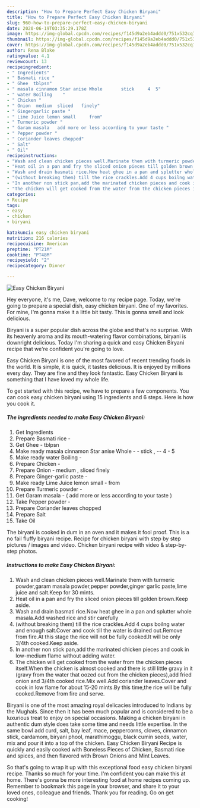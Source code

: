 ```yaml
---
description: "How to Prepare Perfect Easy Chicken Biryani"
title: "How to Prepare Perfect Easy Chicken Biryani"
slug: 960-how-to-prepare-perfect-easy-chicken-biryani
date: 2020-06-19T03:35:29.178Z
image: https://img-global.cpcdn.com/recipes/f145d9a2eb4addd0/751x532cq70/easy-chicken-biryani-recipe-main-photo.jpg
thumbnail: https://img-global.cpcdn.com/recipes/f145d9a2eb4addd0/751x532cq70/easy-chicken-biryani-recipe-main-photo.jpg
cover: https://img-global.cpcdn.com/recipes/f145d9a2eb4addd0/751x532cq70/easy-chicken-biryani-recipe-main-photo.jpg
author: Rena Blake
ratingvalue: 4.1
reviewcount: 13
recipeingredient:
- " Ingredients"
- " Basmati rice "
- " Ghee  tblpsn"
- " masala cinnamon Star anise Whole       stick     4  5"
- " water Boiling    "
- " Chicken "
- " Onion  medium  sliced   finely"
- " Gingergarlic paste "
- " Lime Juice lemon small     from"
- " Turmeric powder "
- " Garam masala   add more or less according to your taste "
- " Pepper powder "
- " Coriander leaves chopped"
- " Salt"
- " Oil"
recipeinstructions:
- "Wash and clean chicken pieces well.Marinate them with turmeric powder,garam masala powder,pepper powder,ginger garlic paste,lime juice and salt.Keep for 30 mints."
- "Heat oil in a pan and fry the sliced onion pieces till golden brown.Keep aside."
- "Wash and drain basmati rice.Now heat ghee in a pan and splutter whole masala.Add washed rice and stir carefully"
- "(without breaking them) till the rice crackles.Add 4 cups boilng water and enough salt.Cover and cook till the water is drained out.Remove from fire.At this stage the rice will not be fully cooked.It will be only 3/4th cooked.Keep aside."
- "In another non stick pan,add the marinated chicken pieces and cook in low-medium flame without adding water."
- "The chicken will get cooked from the water from the chicken pieces itself.When the chicken is almost cooked and there is still little gravy in it (gravy from the water that oozed out from the chicken pieces),add fried onion and 3/4th cooked rice.Mix well.Add coriander leaves.Cover and cook in low flame for about 15-20 mints.By this time,the rice will be fully cooked.Remove from fire and serve."
categories:
- Recipe
tags:
- easy
- chicken
- biryani

katakunci: easy chicken biryani 
nutrition: 216 calories
recipecuisine: American
preptime: "PT21M"
cooktime: "PT48M"
recipeyield: "2"
recipecategory: Dinner

---
```



![Easy Chicken Biryani](https://img-global.cpcdn.com/recipes/f145d9a2eb4addd0/751x532cq70/easy-chicken-biryani-recipe-main-photo.jpg)

Hey everyone, it's me, Dave, welcome to my recipe page. Today, we're going to prepare a special dish, easy chicken biryani. One of my favorites. For mine, I'm gonna make it a little bit tasty. This is gonna smell and look delicious.

Biryani is a super popular dish across the globe and that&#39;s no surprise. With its heavenly aroma and its mouth-watering flavor combinations, biryani is downright delicious. Today I&#39;m sharing a quick and easy Chicken Biryani recipe that we&#39;re confident you&#39;re going to love.

Easy Chicken Biryani is one of the most favored of recent trending foods in the world. It is simple, it is quick, it tastes delicious. It is enjoyed by millions every day. They are fine and they look fantastic. Easy Chicken Biryani is something that I have loved my whole life.


To get started with this recipe, we have to prepare a few components. You can cook easy chicken biryani using 15 ingredients and 6 steps. Here is how you cook it.

<!--inarticleads1-->

##### The ingredients needed to make Easy Chicken Biryani:

1. Get  Ingredients
1. Prepare  Basmati rice -
1. Get  Ghee - tblpsn
1. Make ready  masala cinnamon Star anise Whole    -  - stick ,   -- 4 - 5
1. Make ready  water Boiling    -
1. Prepare  Chicken -
1. Prepare  Onion - medium , sliced   finely
1. Prepare  Ginger-garlic paste -
1. Make ready  Lime Juice lemon small    - from
1. Prepare  Turmeric powder -
1. Get  Garam masala - ( add more or less according to your taste )
1. Take  Pepper powder -
1. Prepare  Coriander leaves chopped
1. Prepare  Salt
1. Take  Oil


The biryani is cooked in dum in an oven and it makes it fool proof. This is a no fail fluffy biryani recipe. Recipe for chicken biryani with step by step pictures / images and video. Chicken biryani recipe with video &amp; step-by-step photos. 

<!--inarticleads2-->

##### Instructions to make Easy Chicken Biryani:

1. Wash and clean chicken pieces well.Marinate them with turmeric powder,garam masala powder,pepper powder,ginger garlic paste,lime juice and salt.Keep for 30 mints.
1. Heat oil in a pan and fry the sliced onion pieces till golden brown.Keep aside.
1. Wash and drain basmati rice.Now heat ghee in a pan and splutter whole masala.Add washed rice and stir carefully
1. (without breaking them) till the rice crackles.Add 4 cups boilng water and enough salt.Cover and cook till the water is drained out.Remove from fire.At this stage the rice will not be fully cooked.It will be only 3/4th cooked.Keep aside.
1. In another non stick pan,add the marinated chicken pieces and cook in low-medium flame without adding water.
1. The chicken will get cooked from the water from the chicken pieces itself.When the chicken is almost cooked and there is still little gravy in it (gravy from the water that oozed out from the chicken pieces),add fried onion and 3/4th cooked rice.Mix well.Add coriander leaves.Cover and cook in low flame for about 15-20 mints.By this time,the rice will be fully cooked.Remove from fire and serve.


Biryani is one of the most amazing royal delicacies introduced to Indians by the Mughals. Since then it has been much popular and is considered to be a luxurious treat to enjoy on special occasions. Making a chicken biryani in authentic dum style does take some time and needs little expertise. In the same bowl add curd, salt, bay leaf, mace, peppercorns, cloves, cinnamon stick, cardamom, biryani phool, marathimoggu, black cumin seeds, water, mix and pour it into a top of the chicken. Easy Chicken Biryani Recipe is quickly and easily cooked with Boneless Pieces of Chicken, Basmati rice and spices, and then flavored with Brown Onions and Mint Leaves. 

So that's going to wrap it up with this exceptional food easy chicken biryani recipe. Thanks so much for your time. I'm confident you can make this at home. There's gonna be more interesting food at home recipes coming up. Remember to bookmark this page in your browser, and share it to your loved ones, colleague and friends. Thank you for reading. Go on get cooking!
